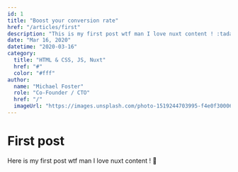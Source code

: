```yaml
---
id: 1
title: "Boost your conversion rate"
href: "/articles/first"
description: "This is my first post wtf man I love nuxt content ! :tada:"
date: "Mar 16, 2020"
datetime: "2020-03-16"
category:
  title: "HTML & CSS, JS, Nuxt"
  href: "#"
  color: "#fff"
author:
  name: "Michael Foster"
  role: "Co-Founder / CTO"
  href: "/"
  imageUrl: "https://images.unsplash.com/photo-1519244703995-f4e0f30006d5?ixlib=rb-1.2.1&ixid=eyJhcHBfaWQiOjEyMDd9&auto=format&fit=facearea&facepad=2&w=256&h=256&q=80"
---
```


# First post

Here is my first post wtf man I love nuxt content ! :tada:
